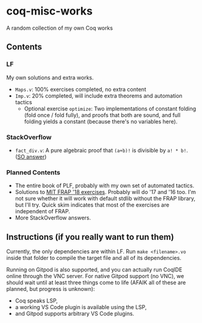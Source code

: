 # coq-misc-works

A random collection of my own Coq works

## Contents

### LF

My own solutions and extra works.

* `Maps.v`: 100% exercises completed, no extra content
* `Imp.v`: 20% completed, will include extra theorems and automation tactics
  * Optional exercise `optimize`: Two implementations of constant folding (fold once / fold fully), and proofs that both are sound, and full folding yields a constant (because there's no variables here).

### StackOverflow

* `fact_div.v`: A pure algebraic proof that `(a+b)!` is divisible by `a! * b!`. ([SO answer](https://stackoverflow.com/questions/55333331/coq-proof-that-factorial-n-factorial-k-factorial-n-k-is-integer/55944121#55944121))

### Planned Contents

* The entire book of PLF, probably with my own set of automated tactics.
* Solutions to [MIT FRAP '18 exercises](https://github.com/mit-frap/spring18). Probably will do '17 and '16 too.
  I'm not sure whether it will work with default stdlib without the FRAP library, but I'll try. Quick skim indicates that most of the exercises are independent of FRAP.
* More StackOverflow answers.

## Instructions (if you really want to run them)

Currently, the only dependencies are within LF.
Run `make <filename>.vo` inside that folder to compile the target file and all of its dependencies.

Running on Gitpod is also supported, and you can actually run CoqIDE online through the VNC server.
For native Gitpod support (no VNC), we should wait until at least three things come to life
(AFAIK all of these are planned, but progress is unknown):

* Coq speaks LSP,
* a working VS Code plugin is available using the LSP,
* and Gitpod supports arbitrary VS Code plugins.
